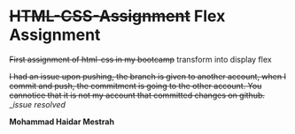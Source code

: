 # ~~HTML-CSS-Assignment~~ Flex Assignment

~~First assignment of html-css in my bootcamp~~ transform into display flex

~~I had an issue upon pushing, the branch is given to another account, when I commit and push, the commitment is going to the other account. You cannotice that it is not my account that committed changes on github.~~
\__issue resolved_

**Mohammad Haidar Mestrah**
